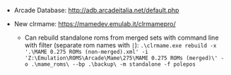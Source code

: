 * Arcade Database: http://adb.arcadeitalia.net/default.php

* New clrmame: https://mamedev.emulab.it/clrmamepro/
  * Can rebuild standalone roms from merged sets with command line with filter (separate rom names with `|`): `.\clrmame.exe rebuild -x '.\MAME 0.275 ROMs (non-merged).xml' -i 'Z:\Emulation\ROMS\Arcade\Mame\275\MAME 0.275 ROMs (merged)\' -o .\mame_roms\ --bp .\backup\ -m standalone -f polepos`

